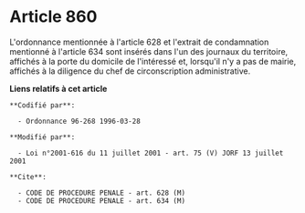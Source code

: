 # Article 860

L'ordonnance mentionnée à l'article 628 et l'extrait de condamnation mentionné à l'article 634 sont insérés dans l'un des
journaux du territoire, affichés à la porte du domicile de l'intéressé et, lorsqu'il n'y a pas de mairie, affichés à la
diligence du chef de circonscription administrative.

**Liens relatifs à cet article**

	**Codifié par**:

	  - Ordonnance 96-268 1996-03-28

	**Modifié par**:

	  - Loi n°2001-616 du 11 juillet 2001 - art. 75 (V) JORF 13 juillet 2001

	**Cite**:

	  - CODE DE PROCEDURE PENALE - art. 628 (M)
	  - CODE DE PROCEDURE PENALE - art. 634 (M)
